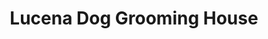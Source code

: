 ---
title: "Lucena Dog Grooming House"
url: /lucena/lucena-dog-grooming-house/
shop: pet grooming
---